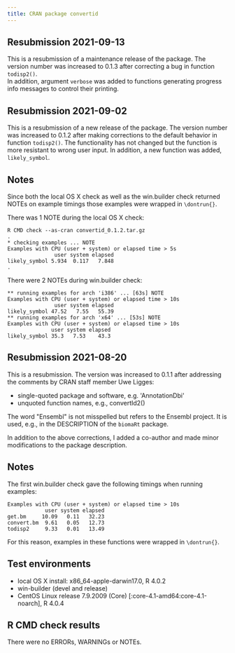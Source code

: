 ```yaml
---
title: CRAN package convertid
---
```


## Resubmission 2021-09-13
This is a resubmission of a maintenance release of the package. The version number was increased to 0.1.3 after correcting a bug in function `todisp2()`.  
In addition, argument `verbose` was added to functions generating progress info messages to control their printing.

## Resubmission 2021-09-02
This is a resubmission of a new release of the package. The version number was increased to 0.1.2 after making corrections to the default behavior in function `todisp2()`. The functionality has not changed but the function is more resistant to wrong user input. In addition, a new function was added, `likely_symbol`.

## Notes
Since both the local OS X check as well as the win.builder check returned NOTEs on example timings those examples were wrapped in `\dontrun{}`.  

There was 1 NOTE during the local OS X check:  

```
R CMD check --as-cran convertid_0.1.2.tar.gz
.
* checking examples ... NOTE
Examples with CPU (user + system) or elapsed time > 5s
               user system elapsed
likely_symbol 5.934  0.117   7.848
.
```

There were 2 NOTEs during win.builder check:  

```
** running examples for arch 'i386' ... [63s] NOTE
Examples with CPU (user + system) or elapsed time > 10s
               user system elapsed
likely_symbol 47.52   7.55   55.39
** running examples for arch 'x64' ... [53s] NOTE
Examples with CPU (user + system) or elapsed time > 10s
              user system elapsed
likely_symbol 35.3   7.53    43.3
```

## Resubmission 2021-08-20
This is a resubmission. The version was increased to 0.1.1 after addressing the comments by CRAN staff member Uwe Ligges:

* single-quoted package and software, e.g. 'AnnotationDbi'
* unquoted function names, e.g., convertId2()

The word "Ensembl" is not misspelled but refers to the Ensembl project. It is used, e.g., in the DESCRIPTION of the `biomaRt` package.

In addition to the above corrections, I added a co-author and made minor modifications to the package description.

## Notes
The first win.builder check gave the following timings when running examples:  

```
Examples with CPU (user + system) or elapsed time > 10s
            user system elapsed
get.bm     10.09   0.11   32.23
convert.bm  9.61   0.05   12.73
todisp2     9.33   0.01   13.49
```

For this reason, examples in these functions were wrapped in `\dontrun{}`.

## Test environments
* local OS X install: x86_64-apple-darwin17.0, R 4.0.2
* win-builder (devel and release)
* CentOS Linux release 7.9.2009 (Core) [:core-4.1-amd64:core-4.1-noarch], R 4.0.4

## R CMD check results
There were no ERRORs, WARNINGs or NOTEs.
